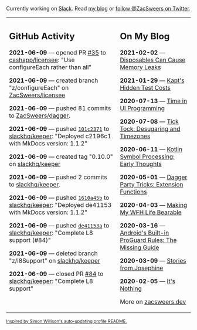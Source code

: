 Currently working on [Slack](https://slack.com/). Read [my blog](https://zacsweers.dev/) or [follow @ZacSweers on Twitter](https://twitter.com/ZacSweers).

<table><tr><td valign="top" width="60%">

## GitHub Activity
<!-- githubActivity starts -->
**2021-06-09** — opened PR [#35](https://api.github.com/repos/cashapp/licensee/pulls/35) to [cashapp/licensee](https://api.github.com/repos/cashapp/licensee): "Use configureEach rather than all"

**2021-06-09** — created branch "z/configureEach" on [ZacSweers/licensee](https://api.github.com/repos/ZacSweers/licensee)

**2021-06-09** — pushed 81 commits to [ZacSweers/dagger](https://api.github.com/repos/ZacSweers/dagger).

**2021-06-09** — pushed [`101c2371`](https://github.com/slackhq/keeper/commit/101c23717e4fde275079f843a623f1009aec6bfe) to [slackhq/keeper](https://api.github.com/repos/slackhq/keeper): "Deployed c2196c1 with MkDocs version: 1.1.2"

**2021-06-09** — created tag "0.10.0" on [slackhq/keeper](https://api.github.com/repos/slackhq/keeper)

**2021-06-09** — pushed 2 commits to [slackhq/keeper](https://api.github.com/repos/slackhq/keeper).

**2021-06-09** — pushed [`1610a45b`](https://github.com/slackhq/keeper/commit/1610a45bdeb6cd641a2d07b66434d77e1dc9b40d) to [slackhq/keeper](https://api.github.com/repos/slackhq/keeper): "Deployed de41153 with MkDocs version: 1.1.2"

**2021-06-09** — pushed [`de41153a`](https://github.com/slackhq/keeper/commit/de41153abf14c05b899669f793f2f1f12def26d4) to [slackhq/keeper](https://api.github.com/repos/slackhq/keeper): "Complete L8 support (#84)"

**2021-06-09** — deleted branch "z/l8Support" on [slackhq/keeper](https://api.github.com/repos/slackhq/keeper)

**2021-06-09** — closed PR [#84](https://api.github.com/repos/slackhq/keeper/pulls/84) to [slackhq/keeper](https://api.github.com/repos/slackhq/keeper): "Complete L8 support"
<!-- githubActivity ends -->
</td><td valign="top" width="40%">

## On My Blog
<!-- blog starts -->
**2021-02-02** — [Disposables Can Cause Memory Leaks](https://www.zacsweers.dev/disposables-can-cause-memory-leaks/)

**2021-01-29** — [Kapt's Hidden Test Costs](https://www.zacsweers.dev/kapts-hidden-test-costs/)

**2020-07-13** — [Time in UI Programming](https://www.zacsweers.dev/time-in-ui/)

**2020-07-08** — [Tick Tock: Desugaring and Timezones](https://www.zacsweers.dev/ticktock-desugaring-timezones/)

**2020-06-11** — [Kotlin Symbol Processing: Early Thoughts](https://www.zacsweers.dev/kotlin-symbol-processor-early-thoughts/)

**2020-05-01** — [Dagger Party Tricks: Extension Functions](https://www.zacsweers.dev/dagger-party-tricks-extension-functions/)

**2020-04-03** — [Making My WFH Life Bearable](https://www.zacsweers.dev/making-wfh-life-bearable/)

**2020-03-16** — [Android's Built-in ProGuard Rules: The Missing Guide](https://www.zacsweers.dev/android-proguard-rules/)

**2020-03-09** — [Stories from Josephine](https://www.zacsweers.dev/stories-from-josephine/)

**2020-02-05** — [It's Nothing](https://www.zacsweers.dev/its-nothing/)
<!-- blog ends -->
More on [zacsweers.dev](https://zacsweers.dev/)
</td></tr></table>

<sub><a href="https://simonwillison.net/2020/Jul/10/self-updating-profile-readme/">Inspired by Simon Willison's auto-updating profile README.</a></sub>